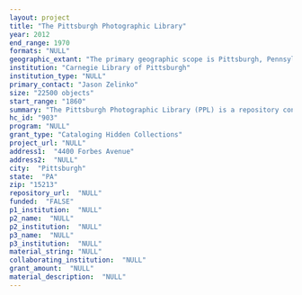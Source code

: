 ```yaml
--- 
layout: project 
title: "The Pittsburgh Photographic Library"
year: 2012
end_range: 1970
formats: "NULL"
geographic_extant: "The primary geographic scope is Pittsburgh, Pennsylvania and or Western Pennsylvania."
institution: "Carnegie Library of Pittsburgh"
institution_type: "NULL"
primary_contact: "Jason Zelinko"
size: "22500 objects"
start_range: "1860"
summary: "The Pittsburgh Photographic Library (PPL) is a repository consisting of numerous photographic collections that have been acquired by the Carnegie Library of Pittsburgh since 1960. The collection has been described as \"the most complete photographic documentation ever achieved by any American community.” The primary purpose of the PPL was to develop a documentary collection of photographs on Pittsburgh and Western Pennsylvania to record and preserve, visually, the life, customs, and activities of the people of this area with relation to their physical environment. When acquired, the PPL contained three collections, and these continue to form the nucleus of photographs and other graphic illustrations which document over 200 years of Pittsburgh history. The original collections include: 1,500 images used to illustrate the book, A Pittsburgh Album, in honor of the city's 1958-1959 bicentennial anniversary; the Bingaman collection of over 1,000 photographs taken in the first quarter of the century by Frank E. Bingaman, and a collection of roughly 18,000 photographs which were taken in the early 1950s as a documentation project. Today, after several decades of acquisition, there are 57,000 images that comprise the PPL."
hc_id: "903"
program: "NULL"
grant_type: "Cataloging Hidden Collections"
project_url: "NULL"
address1:  "4400 Forbes Avenue"
address2:  "NULL"
city:  "Pittsburgh"
state:  "PA"
zip: "15213"
repository_url:  "NULL"
funded:  "FALSE"
p1_institution:  "NULL"
p2_name:  "NULL"
p2_institution:  "NULL"
p3_name:  "NULL"
p3_institution:  "NULL"
material_string: "NULL"
collaborating_institution:  "NULL"
grant_amount:  "NULL"
material_description:  "NULL"
---
```

